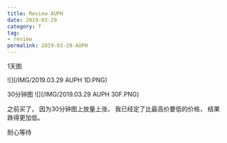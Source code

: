 ```yaml
---
title: Review AUPH
date: 2019-03-29
category: T
tag:
- review
permalink: 2019-03-29-AUPH
---
```


1天图

![](/IMG/2019.03.29 AUPH 1D.PNG)

30分钟图
![](/IMG/2019.03.29 AUPH 30F.PNG)

之前买了， 因为30分钟图上放量上涨， 我已经定了比最高价要低的价格， 结果跌得更加低。

耐心等待
